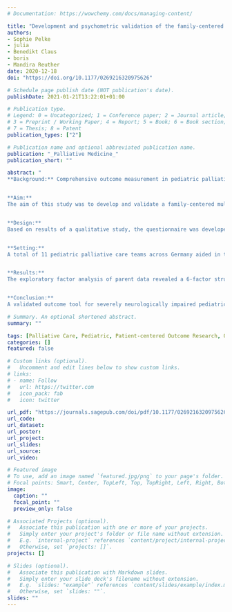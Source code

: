 ```yaml
---
# Documentation: https://wowchemy.com/docs/managing-content/

title: "Development and psychometric validation of the family-centered multidimensional outcome measure for pediatric palliative care targeted to children with severe neurological impairmentis—A multicenter prospective study"
authors:
- Sophie Pelke
- julia
- Benedikt Claus
- boris
- Mandira Reuther
date: 2020-12-18
doi: "https://doi.org/10.1177/0269216320975626"

# Schedule page publish date (NOT publication's date).
publishDate: 2021-01-21T13:22:01+01:00

# Publication type.
# Legend: 0 = Uncategorized; 1 = Conference paper; 2 = Journal article;
# 3 = Preprint / Working Paper; 4 = Report; 5 = Book; 6 = Book section;
# 7 = Thesis; 8 = Patent
publication_types: ["2"]

# Publication name and optional abbreviated publication name.
publication: "_Palliative Medicine_"
publication_short: ""

abstract: "
**Background:** Comprehensive outcome measurement in pediatric palliative care focusing on the entire unit of care, that is, the affected child and its family, is crucial to depict treatment effects. Despite its increasing relevance, no appropriate multidimensional outcome measures exist for the largest patient group in this field, namely children with severe neurological impairments.


**Aim:**
The aim of this study was to develop and validate a family-centered multidimensional outcome measure for pediatric palliative care patients with severe neurological impairment that encompasses the entire unit of care.


**Design:**
Based on results of a qualitative study, the questionnaire was developed by consensus-based generation of questions. It was validated in a multicenter prospective study employing exploratory and confirmatory factor analyses as well as reliability and item analyses.


**Setting:**
A total of 11 pediatric palliative care teams across Germany aided in the recruitment of study participants. Questionnaires were answered by 149 parents of children with severe neurological impairment and 157 professional caregivers.


**Results:**
The exploratory factor analysis of parent data revealed a 6-factor structure of the questionnaire representing: symptoms, the child’s social participation, normalcy, social support, coping with the disease and caregiver’s competencies. This structure was verified by a confirmatory factor analysis of professional caregiver data. Five separate items regarding siblings, partners, and further symptoms not applicable for all patients were added to ensure full multidimensionality.


**Conclusion:**
A validated outcome tool for severely neurologically impaired pediatric palliative care patients, the FACETS-OF-PPC, now exists. Due to its concise length and appropriate psychometric properties, it is well suited for clinical application."

# Summary. An optional shortened abstract.
summary: ""

tags: [Palliative Care, Pediatric, Patient-centered Outcome Research, Outcome Measure, Factor Analysis, Questionnaire Design, Multicenter Study, Prospective Study]
categories: []
featured: false

# Custom links (optional).
#   Uncomment and edit lines below to show custom links.
# links:
# - name: Follow
#   url: https://twitter.com
#   icon_pack: fab
#   icon: twitter

url_pdf: "https://journals.sagepub.com/doi/pdf/10.1177/0269216320975626"
url_code:
url_dataset:
url_poster:
url_project:
url_slides:
url_source:
url_video:

# Featured image
# To use, add an image named `featured.jpg/png` to your page's folder. 
# Focal points: Smart, Center, TopLeft, Top, TopRight, Left, Right, BottomLeft, Bottom, BottomRight.
image:
  caption: ""
  focal_point: ""
  preview_only: false

# Associated Projects (optional).
#   Associate this publication with one or more of your projects.
#   Simply enter your project's folder or file name without extension.
#   E.g. `internal-project` references `content/project/internal-project/index.md`.
#   Otherwise, set `projects: []`.
projects: []

# Slides (optional).
#   Associate this publication with Markdown slides.
#   Simply enter your slide deck's filename without extension.
#   E.g. `slides: "example"` references `content/slides/example/index.md`.
#   Otherwise, set `slides: ""`.
slides: ""
---
```

